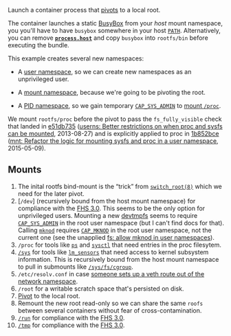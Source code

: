Launch a container process that [pivots][pivot_root.2] to a local
root.

The container launches a static [BusyBox][] from your *host* mount
namespace, you you'll have to have `busybox` somewhere in your host
[`PATH`][environ.7].  Alternatively, you can remove
[**`process.host`**](../../../README.md#host) and copy `busybox` into
`rootfs/bin` before executing the bundle.

This example creates several new namespaces:

* A [user namespace][user_namespaces.7], so we can create new
  namespaces as an unprivileged user.

* A [mount namespace][namespaces.7], because we're going to be
  pivoting the root.

* A [PID namespace][pid_namespaces.7], so we gain temporary
  [`CAP_SYS_ADMIN`][capabilities.7] to [mount
  `/proc`][e51db735-proc-cap-pidns].

We mount `rootfs/proc` before the pivot to pass the `fs_fully_visible`
check that landed in [e51db735][] ([userns: Better restrictions on
when proc and sysfs can be mounted][e51db735-thread], 2013-08-27) and
is explicitly applied to proc in [1b852bce][] ([mnt: Refactor the
logic for mounting sysfs and proc in a user
namespace][1b852bce-thread], 2015-05-09).

## Mounts

1. The inital rootfs bind-mount is the “trick” from
   [`switch_root(8)`][switch_root.8.notes] which we need for the later
   pivot.
2. [`/dev`] (recursively bound from the host mount namespace) for
   compliance with the [FHS 3.0][FHS-3.0].  This seems to be the only
   option for unprivileged users.  Mounting a new [devtmpfs][] seems
   to require [`CAP_SYS_ADMIN`][capabilities.7] in the root user
   namespace (but I can't find docs for that).  Calling
   [`mknod`][mknod.1] requires [`CAP_MKNOD`][capabilities.7] in the
   root user namespace, not the current one (see the unapplied [fs:
   allow mknod in user namespaces][mknod-user-namespace]).
3. `/proc` for tools like [`ps`][ps.1] and [`sysctl`][sysctl.8] that
   need entries in the proc filesytem.
4. [`/sys`][sys] for tools like [`lm_sensors`][lm_sensors] that need
   access to kernel subsystem information.  This is recursively bound
   from the host mount namespace to pull in submounts like
   [`/sys/fs/cgroup`][cgroups].
5. `/etc/resolv.conf` in case [someone sets up a veth route out of the
   network namespace](../net-veth-root).
6. `/root` for a writable scratch space that's persisted on disk.
7. [Pivot][pivot_root.2] to the local root.
8. Remount the new root read-only so we can share the same `roofs`
   between several containers without fear of cross-contamination.
9. [`/run`][run] for compliance with the [FHS 3.0][FHS-3.0].
10. [`/tmp`][tmp] for compliance with the [FHS 3.0][FHS-3.0].

[BusyBox]: http://www.busybox.net/
[cgroups]: https://www.kernel.org/doc/Documentation/cgroups/cgroups.txt
[dev]: http://refspecs.linuxfoundation.org/FHS_3.0/fhs/ch03s06.html
[devtmpfs]: http://thread.gmane.org/gmane.linux.kernel/830032
[FHS-3.0]: http://refspecs.linuxfoundation.org/FHS_3.0/fhs/index.html
[lm_sensors]: http://www.lm-sensors.org/
[run]: http://refspecs.linuxfoundation.org/FHS_3.0/fhs/ch03s15.html
[sys]: http://refspecs.linuxfoundation.org/FHS_3.0/fhs/ch06.html#sysKernelAndSystemInformation
[tmp]: http://refspecs.linuxfoundation.org/FHS_3.0/fhs/ch03s18.html

[mknod-user-namespace]: http://thread.gmane.org/gmane.linux.file-systems/72682/focus=72684
[e51db735]: https://git.kernel.org/cgit/linux/kernel/git/torvalds/linux.git/commit/?id=e51db73532955dc5eaba4235e62b74b460709d5b
[e51db735-thread]: http://thread.gmane.org/gmane.linux.file-systems/77413
[e51db735-proc-cap-pidns]: https://git.kernel.org/cgit/linux/kernel/git/torvalds/linux.git/diff/fs/proc/root.c?id=e51db73532955dc5eaba4235e62b74b460709d5b
[1b852bce]: https://git.kernel.org/cgit/linux/kernel/git/torvalds/linux.git/commit/?id=1b852bceb0d111e510d1a15826ecc4a19358d512
[1b852bce-thread]: http://thread.gmane.org/gmane.linux.kernel.containers/29284/focus=29285

[mknod.1]: http://man7.org/linux/man-pages/man1/mknod.1.html
[ps.1]: http://man7.org/linux/man-pages/man1/ps.1.html
[pivot_root.2]: http://man7.org/linux/man-pages/man2/pivot_root.2.html
[capabilities.7]: http://man7.org/linux/man-pages/man7/capabilities.7.html
[environ.7]: http://man7.org/linux/man-pages/man7/environ.7.html
[namespaces.7]: http://man7.org/linux/man-pages/man7/namespaces.7.html
[pid_namespaces.7]: http://man7.org/linux/man-pages/man7/pid_namespaces.7.html
[user_namespaces.7]: http://man7.org/linux/man-pages/man7/user_namespaces.7.html
[switch_root.8.notes]: http://man7.org/linux/man-pages/man8/switch_root.8.html#NOTES
[sysctl.8]: http://man7.org/linux/man-pages/man8/sysctl.8.html
